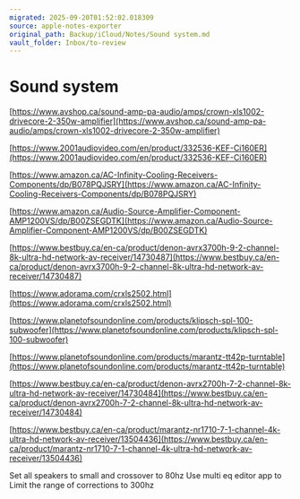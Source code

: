 ```yaml
---
migrated: 2025-09-20T01:52:02.018309
source: apple-notes-exporter
original_path: Backup/iCloud/Notes/Sound system.md
vault_folder: Inbox/to-review
---
```

# Sound system
[https://www.avshop.ca/sound-amp-pa-audio/amps/crown-xls1002-drivecore-2-350w-amplifier](https://www.avshop.ca/sound-amp-pa-audio/amps/crown-xls1002-drivecore-2-350w-amplifier)

[https://www.2001audiovideo.com/en/product/332536-KEF-Ci160ER](https://www.2001audiovideo.com/en/product/332536-KEF-Ci160ER)

[https://www.amazon.ca/AC-Infinity-Cooling-Receivers-Components/dp/B078PQJSRY](https://www.amazon.ca/AC-Infinity-Cooling-Receivers-Components/dp/B078PQJSRY)

[https://www.amazon.ca/Audio-Source-Amplifier-Component-AMP1200VS/dp/B00ZSEGDTK](https://www.amazon.ca/Audio-Source-Amplifier-Component-AMP1200VS/dp/B00ZSEGDTK)

[https://www.bestbuy.ca/en-ca/product/denon-avrx3700h-9-2-channel-8k-ultra-hd-network-av-receiver/14730487](https://www.bestbuy.ca/en-ca/product/denon-avrx3700h-9-2-channel-8k-ultra-hd-network-av-receiver/14730487)

[https://www.adorama.com/crxls2502.html](https://www.adorama.com/crxls2502.html)

[https://www.planetofsoundonline.com/products/klipsch-spl-100-subwoofer](https://www.planetofsoundonline.com/products/klipsch-spl-100-subwoofer)

[https://www.planetofsoundonline.com/products/marantz-tt42p-turntable](https://www.planetofsoundonline.com/products/marantz-tt42p-turntable)

[https://www.bestbuy.ca/en-ca/product/denon-avrx2700h-7-2-channel-8k-ultra-hd-network-av-receiver/14730484](https://www.bestbuy.ca/en-ca/product/denon-avrx2700h-7-2-channel-8k-ultra-hd-network-av-receiver/14730484)

[https://www.bestbuy.ca/en-ca/product/marantz-nr1710-7-1-channel-4k-ultra-hd-network-av-receiver/13504436](https://www.bestbuy.ca/en-ca/product/marantz-nr1710-7-1-channel-4k-ultra-hd-network-av-receiver/13504436)

Set all speakers to small and crossover to 80hz
Use multi eq editor app to Limit the range of corrections to 300hz
